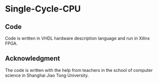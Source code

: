 # Single-Cycle-CPU  

## Code  
Code is written in VHDL hardware description language and run in Xilinx FPGA.  


## Acknowledgment  
The code is written with the help from teachers in the school of computer science in Shanghai Jiao Tong University.  

